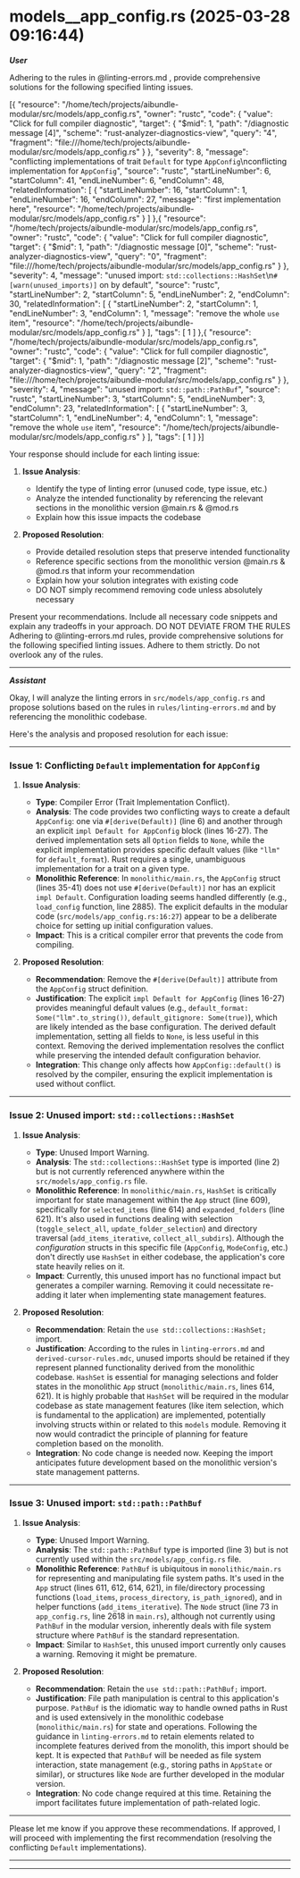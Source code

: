 <!-- Generated by SpecStory -->

# models__app_config.rs (2025-03-28 09:16:44)

_**User**_

Adhering to the rules in @linting-errors.md  , provide comprehensive solutions for the following specified linting issues.

[{
	"resource": "/home/tech/projects/aibundle-modular/src/models/app_config.rs",
	"owner": "rustc",
	"code": {
		"value": "Click for full compiler diagnostic",
		"target": {
			"$mid": 1,
			"path": "/diagnostic message [4]",
			"scheme": "rust-analyzer-diagnostics-view",
			"query": "4",
			"fragment": "file:///home/tech/projects/aibundle-modular/src/models/app_config.rs"
		}
	},
	"severity": 8,
	"message": "conflicting implementations of trait `Default` for type `AppConfig`\nconflicting implementation for `AppConfig`",
	"source": "rustc",
	"startLineNumber": 6,
	"startColumn": 41,
	"endLineNumber": 6,
	"endColumn": 48,
	"relatedInformation": [
		{
			"startLineNumber": 16,
			"startColumn": 1,
			"endLineNumber": 16,
			"endColumn": 27,
			"message": "first implementation here",
			"resource": "/home/tech/projects/aibundle-modular/src/models/app_config.rs"
		}
	]
},{
	"resource": "/home/tech/projects/aibundle-modular/src/models/app_config.rs",
	"owner": "rustc",
	"code": {
		"value": "Click for full compiler diagnostic",
		"target": {
			"$mid": 1,
			"path": "/diagnostic message [0]",
			"scheme": "rust-analyzer-diagnostics-view",
			"query": "0",
			"fragment": "file:///home/tech/projects/aibundle-modular/src/models/app_config.rs"
		}
	},
	"severity": 4,
	"message": "unused import: `std::collections::HashSet`\n`#[warn(unused_imports)]` on by default",
	"source": "rustc",
	"startLineNumber": 2,
	"startColumn": 5,
	"endLineNumber": 2,
	"endColumn": 30,
	"relatedInformation": [
		{
			"startLineNumber": 2,
			"startColumn": 1,
			"endLineNumber": 3,
			"endColumn": 1,
			"message": "remove the whole `use` item",
			"resource": "/home/tech/projects/aibundle-modular/src/models/app_config.rs"
		}
	],
	"tags": [
		1
	]
},{
	"resource": "/home/tech/projects/aibundle-modular/src/models/app_config.rs",
	"owner": "rustc",
	"code": {
		"value": "Click for full compiler diagnostic",
		"target": {
			"$mid": 1,
			"path": "/diagnostic message [2]",
			"scheme": "rust-analyzer-diagnostics-view",
			"query": "2",
			"fragment": "file:///home/tech/projects/aibundle-modular/src/models/app_config.rs"
		}
	},
	"severity": 4,
	"message": "unused import: `std::path::PathBuf`",
	"source": "rustc",
	"startLineNumber": 3,
	"startColumn": 5,
	"endLineNumber": 3,
	"endColumn": 23,
	"relatedInformation": [
		{
			"startLineNumber": 3,
			"startColumn": 1,
			"endLineNumber": 4,
			"endColumn": 1,
			"message": "remove the whole `use` item",
			"resource": "/home/tech/projects/aibundle-modular/src/models/app_config.rs"
		}
	],
	"tags": [
		1
	]
}]

Your response should include for each linting issue:

1. **Issue Analysis**:
   - Identify the type of linting error (unused code, type issue, etc.)
   - Analyze the intended functionality by referencing the relevant sections in the monolithic version @main.rs & @mod.rs
   - Explain how this issue impacts the codebase

2. **Proposed Resolution**:
   - Provide detailed resolution steps that preserve intended functionality
   - Reference specific sections from the monolithic version @main.rs & @mod.rs  that inform your recommendation
   - Explain how your solution integrates with existing code
   - DO NOT simply recommend removing code unless absolutely necessary

Present your recommendations. Include all necessary code snippets and explain any tradeoffs in your approach.
DO NOT DEVIATE FROM THE RULES Adhering to @linting-errors.md rules, provide comprehensive solutions for the following specified linting issues. Adhere to them strictly. Do not overlook any of the rules.

---

_**Assistant**_

Okay, I will analyze the linting errors in `src/models/app_config.rs` and propose solutions based on the rules in `rules/linting-errors.md` and by referencing the monolithic codebase.

Here's the analysis and proposed resolution for each issue:

---

### Issue 1: Conflicting `Default` implementation for `AppConfig`

1.  **Issue Analysis**:
    *   **Type**: Compiler Error (Trait Implementation Conflict).
    *   **Analysis**: The code provides two conflicting ways to create a default `AppConfig`: one via `#[derive(Default)]` (line 6) and another through an explicit `impl Default for AppConfig` block (lines 16-27). The derived implementation sets all `Option` fields to `None`, while the explicit implementation provides specific default values (like `"llm"` for `default_format`). Rust requires a single, unambiguous implementation for a trait on a given type.
    *   **Monolithic Reference**: In `monolithic/main.rs`, the `AppConfig` struct (lines 35-41) does not use `#[derive(Default)]` nor has an explicit `impl Default`. Configuration loading seems handled differently (e.g., `load_config` function, line 2885). The explicit defaults in the modular code (`src/models/app_config.rs:16:27`) appear to be a deliberate choice for setting up initial configuration values.
    *   **Impact**: This is a critical compiler error that prevents the code from compiling.

2.  **Proposed Resolution**:
    *   **Recommendation**: Remove the `#[derive(Default)]` attribute from the `AppConfig` struct definition.
    *   **Justification**: The explicit `impl Default for AppConfig` (lines 16-27) provides meaningful default values (e.g., `default_format: Some("llm".to_string())`, `default_gitignore: Some(true)`), which are likely intended as the base configuration. The derived default implementation, setting all fields to `None`, is less useful in this context. Removing the derived implementation resolves the conflict while preserving the intended default configuration behavior.
    *   **Integration**: This change only affects how `AppConfig::default()` is resolved by the compiler, ensuring the explicit implementation is used without conflict.

---

### Issue 2: Unused import: `std::collections::HashSet`

1.  **Issue Analysis**:
    *   **Type**: Unused Import Warning.
    *   **Analysis**: The `std::collections::HashSet` type is imported (line 2) but is not currently referenced anywhere within the `src/models/app_config.rs` file.
    *   **Monolithic Reference**: In `monolithic/main.rs`, `HashSet` is critically important for state management within the `App` struct (line 609), specifically for `selected_items` (line 614) and `expanded_folders` (line 621). It's also used in functions dealing with selection (`toggle_select_all`, `update_folder_selection`) and directory traversal (`add_items_iterative`, `collect_all_subdirs`). Although the *configuration* structs in this specific file (`AppConfig`, `ModeConfig`, etc.) don't directly use `HashSet` in either codebase, the application's core state heavily relies on it.
    *   **Impact**: Currently, this unused import has no functional impact but generates a compiler warning. Removing it could necessitate re-adding it later when implementing state management features.

2.  **Proposed Resolution**:
    *   **Recommendation**: Retain the `use std::collections::HashSet;` import.
    *   **Justification**: According to the rules in `linting-errors.md` and `derived-cursor-rules.mdc`, unused imports should be retained if they represent planned functionality derived from the monolithic codebase. `HashSet` is essential for managing selections and folder states in the monolithic `App` struct (`monolithic/main.rs`, lines 614, 621). It is highly probable that `HashSet` will be required in the modular codebase as state management features (like item selection, which is fundamental to the application) are implemented, potentially involving structs within or related to this `models` module. Removing it now would contradict the principle of planning for feature completion based on the monolith.
    *   **Integration**: No code change is needed now. Keeping the import anticipates future development based on the monolithic version's state management patterns.

---

### Issue 3: Unused import: `std::path::PathBuf`

1.  **Issue Analysis**:
    *   **Type**: Unused Import Warning.
    *   **Analysis**: The `std::path::PathBuf` type is imported (line 3) but is not currently used within the `src/models/app_config.rs` file.
    *   **Monolithic Reference**: `PathBuf` is ubiquitous in `monolithic/main.rs` for representing and manipulating file system paths. It's used in the `App` struct (lines 611, 612, 614, 621), in file/directory processing functions (`load_items`, `process_directory`, `is_path_ignored`), and in helper functions (`add_items_iterative`). The `Node` struct (line 73 in `app_config.rs`, line 2618 in `main.rs`), although not currently using `PathBuf` in the modular version, inherently deals with file system structure where `PathBuf` is the standard representation.
    *   **Impact**: Similar to `HashSet`, this unused import currently only causes a warning. Removing it might be premature.

2.  **Proposed Resolution**:
    *   **Recommendation**: Retain the `use std::path::PathBuf;` import.
    *   **Justification**: File path manipulation is central to this application's purpose. `PathBuf` is the idiomatic way to handle owned paths in Rust and is used extensively in the monolithic codebase (`monolithic/main.rs`) for state and operations. Following the guidance in `linting-errors.md` to retain elements related to incomplete features derived from the monolith, this import should be kept. It is expected that `PathBuf` will be needed as file system interaction, state management (e.g., storing paths in `AppState` or similar), or structures like `Node` are further developed in the modular version.
    *   **Integration**: No code change required at this time. Retaining the import facilitates future implementation of path-related logic.

---

Please let me know if you approve these recommendations. If approved, I will proceed with implementing the first recommendation (resolving the conflicting `Default` implementations).

---



---

